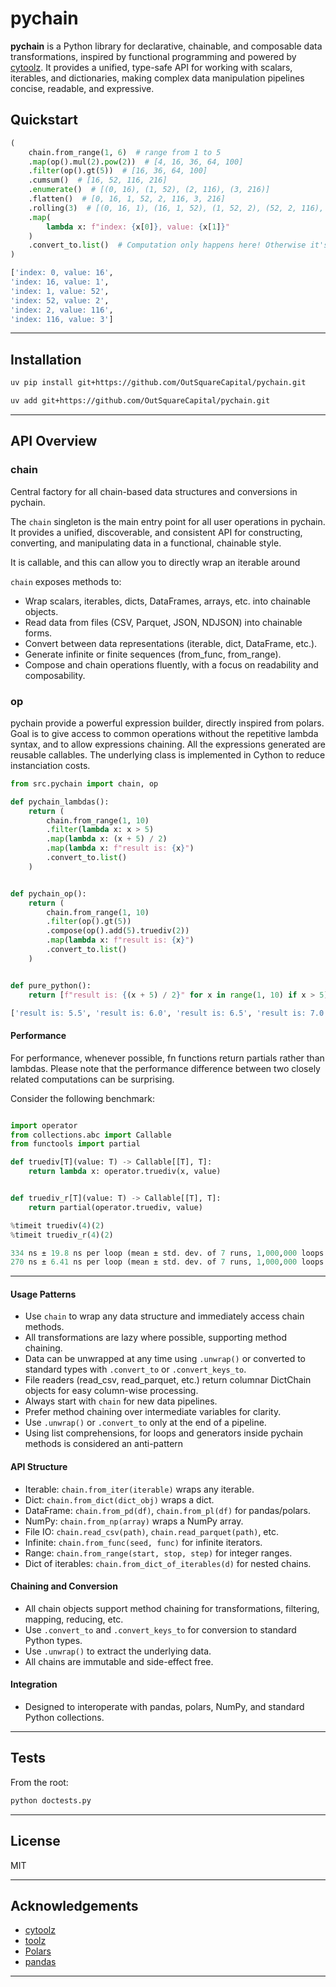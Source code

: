 # pychain

**pychain** is a Python library for declarative, chainable, and composable data transformations, inspired by functional programming and powered by [cytoolz](https://github.com/pytoolz/cytoolz). It provides a unified, type-safe API for working with scalars, iterables, and dictionaries, making complex data manipulation pipelines concise, readable, and expressive.

## Quickstart

````python
(
    chain.from_range(1, 6)  # range from 1 to 5
    .map(op().mul(2).pow(2))  # [4, 16, 36, 64, 100]
    .filter(op().gt(5))  # [16, 36, 64, 100]
    .cumsum()  # [16, 52, 116, 216]
    .enumerate()  # [(0, 16), (1, 52), (2, 116), (3, 216)]
    .flatten()  # [0, 16, 1, 52, 2, 116, 3, 216]
    .rolling(3)  # [(0, 16, 1), (16, 1, 52), (1, 52, 2), (52, 2, 116), (2, 116, 3), (116, 3, 216)]
    .map(
        lambda x: f"index: {x[0]}, value: {x[1]}"
    )
    .convert_to.list()  # Computation only happens here! Otherwise it's simply a list of functions, a range, and pychain objects (py classes with slots, or cython class)
)

['index: 0, value: 16',
'index: 16, value: 1',
'index: 1, value: 52',
'index: 52, value: 2',
'index: 2, value: 116',
'index: 116, value: 3']
````

---

## Installation

```bash
uv pip install git+https://github.com/OutSquareCapital/pychain.git
```

```bash
uv add git+https://github.com/OutSquareCapital/pychain.git
```

---

## API Overview

### chain

Central factory for all chain-based data structures and conversions in pychain.

The `chain` singleton is the main entry point for all user operations in pychain. It provides a unified, discoverable, and consistent API for constructing, converting, and manipulating data in a functional, chainable style.

It is callable, and this can allow you to directly wrap an iterable around

`chain` exposes methods to:

- Wrap scalars, iterables, dicts, DataFrames, arrays, etc. into chainable objects.
- Read data from files (CSV, Parquet, JSON, NDJSON) into chainable forms.
- Convert between data representations (iterable, dict, DataFrame, etc.).
- Generate infinite or finite sequences (from_func, from_range).
- Compose and chain operations fluently, with a focus on readability and composability.

### op

pychain provide a powerful expression builder, directly inspired from polars. Goal is to give access to common operations without the repetitive lambda syntax, and to allow expressions chaining.
All the expressions generated are reusable callables.
The underlying class is implemented in Cython to reduce instanciation costs.

````python
from src.pychain import chain, op

def pychain_lambdas():
    return (
        chain.from_range(1, 10)
        .filter(lambda x: x > 5)
        .map(lambda x: (x + 5) / 2)
        .map(lambda x: f"result is: {x}")
        .convert_to.list()
    )


def pychain_op():
    return (
        chain.from_range(1, 10)
        .filter(op().gt(5))
        .compose(op().add(5).truediv(2))
        .map(lambda x: f"result is: {x}")
        .convert_to.list()
    )


def pure_python():
    return [f"result is: {(x + 5) / 2}" for x in range(1, 10) if x > 5]

['result is: 5.5', 'result is: 6.0', 'result is: 6.5', 'result is: 7.0']
````

#### Performance

For performance, whenever possible, fn functions return partials rather than lambdas.
Please note that the performance difference between two closely related computations can be surprising.

Consider the following benchmark:

````python

import operator
from collections.abc import Callable
from functools import partial

def truediv[T](value: T) -> Callable[[T], T]:
    return lambda x: operator.truediv(x, value)


def truediv_r[T](value: T) -> Callable[[T], T]:
    return partial(operator.truediv, value)

%timeit truediv(4)(2)
%timeit truediv_r(4)(2)

334 ns ± 19.8 ns per loop (mean ± std. dev. of 7 runs, 1,000,000 loops each)
270 ns ± 6.41 ns per loop (mean ± std. dev. of 7 runs, 1,000,000 loops each) 
````

---

#### Usage Patterns

- Use `chain` to wrap any data structure and immediately access chain methods.
- All transformations are lazy where possible, supporting method chaining.
- Data can be unwrapped at any time using `.unwrap()` or converted to standard types with `.convert_to` or `.convert_keys_to`.
- File readers (read_csv, read_parquet, etc.) return columnar DictChain objects for easy column-wise processing.
- Always start with `chain` for new data pipelines.
- Prefer method chaining over intermediate variables for clarity.
- Use `.unwrap()` or `.convert_to` only at the end of a pipeline.
- Using list comprehensions, for loops and generators inside pychain methods is considered an anti-pattern

#### API Structure

- Iterable: `chain.from_iter(iterable)` wraps any iterable.
- Dict: `chain.from_dict(dict_obj)` wraps a dict.
- DataFrame: `chain.from_pd(df)`, `chain.from_pl(df)` for pandas/polars.
- NumPy: `chain.from_np(array)` wraps a NumPy array.
- File IO: `chain.read_csv(path)`, `chain.read_parquet(path)`, etc.
- Infinite: `chain.from_func(seed, func)` for infinite iterators.
- Range: `chain.from_range(start, stop, step)` for integer ranges.
- Dict of iterables: `chain.from_dict_of_iterables(d)` for nested chains.

#### Chaining and Conversion

- All chain objects support method chaining for transformations, filtering, mapping, reducing, etc.
- Use `.convert_to` and `.convert_keys_to` for conversion to standard Python types.
- Use `.unwrap()` to extract the underlying data.
- All chains are immutable and side-effect free.

#### Integration

- Designed to interoperate with pandas, polars, NumPy, and standard Python collections.

---

## Tests

From the root:

```bash
python doctests.py
```

---

## License

MIT

---

## Acknowledgements

- [cytoolz](https://github.com/pytoolz/cytoolz)
- [toolz](https://github.com/pytoolz/toolz)
- [Polars](https://github.com/pola-rs/polars)
- [pandas](https://github.com/pandas-dev/pandas)

---
